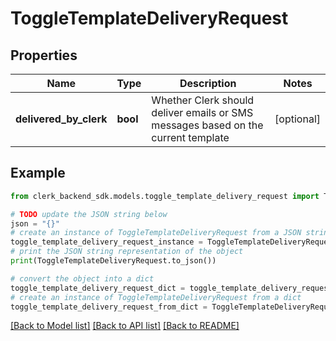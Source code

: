 # ToggleTemplateDeliveryRequest


## Properties

Name | Type | Description | Notes
------------ | ------------- | ------------- | -------------
**delivered_by_clerk** | **bool** | Whether Clerk should deliver emails or SMS messages based on the current template | [optional] 

## Example

```python
from clerk_backend_sdk.models.toggle_template_delivery_request import ToggleTemplateDeliveryRequest

# TODO update the JSON string below
json = "{}"
# create an instance of ToggleTemplateDeliveryRequest from a JSON string
toggle_template_delivery_request_instance = ToggleTemplateDeliveryRequest.from_json(json)
# print the JSON string representation of the object
print(ToggleTemplateDeliveryRequest.to_json())

# convert the object into a dict
toggle_template_delivery_request_dict = toggle_template_delivery_request_instance.to_dict()
# create an instance of ToggleTemplateDeliveryRequest from a dict
toggle_template_delivery_request_from_dict = ToggleTemplateDeliveryRequest.from_dict(toggle_template_delivery_request_dict)
```
[[Back to Model list]](../README.md#documentation-for-models) [[Back to API list]](../README.md#documentation-for-api-endpoints) [[Back to README]](../README.md)


